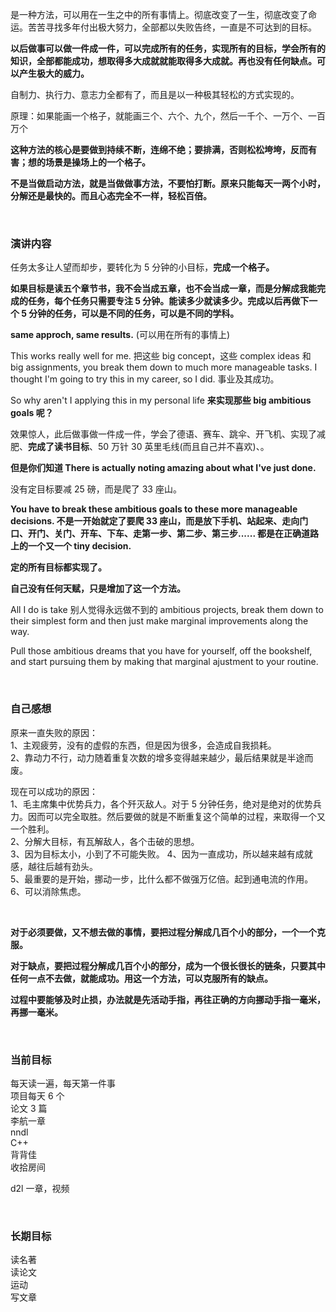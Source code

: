 
是一种方法，可以用在一生之中的所有事情上。彻底改变了一生，彻底改变了命运。苦苦寻找多年付出极大努力，全部都以失败告终，一直是不可达到的目标。  

**以后做事可以做一件成一件，可以完成所有的任务，实现所有的目标，学会所有的知识，全部都能成功，想取得多大成就就能取得多大成就。再也没有任何缺点。可以产生极大的威力。**  

自制力、执行力、意志力全都有了，而且是以一种极其轻松的方式实现的。  


原理：如果能画一个格子，就能画三个、六个、九个，然后一千个、一万个、一百万个  

**这种方法的核心是要做到持续不断，连绵不绝；要排满，否则松松垮垮，反而有害；想的场景是操场上的一个格子。**  

**不是当做启动方法，就是当做做事方法，不要怕打断。原来只能每天一两个小时，分解还是最快的。而且心态完全不一样，轻松百倍。**  

<br>

### 演讲内容

任务太多让人望而却步，要转化为 5 分钟的小目标，**完成一个格子。**  

**如果目标是读五个章节书，我不会当成五章，也不会当成一章，而是分解成我能完成的任务，每个任务只需要专注 5 分钟。能读多少就读多少。完成以后再做下一个 5 分钟的任务，可以是不同的任务，可以是不同的学科。**  

**same approch, same results.** (可以用在所有的事情上)  

This works really well for me. 把这些 big concept，这些 complex ideas 和 big assignments, you break them down to much more manageable tasks. I thought I'm going to try this in my career, so I did. 事业及其成功。

So why aren't I applying this in my personal life **来实现那些 big ambitious goals 呢？**  

效果惊人，此后做事做一件成一件，学会了德语、赛车、跳伞、开飞机、实现了减肥、**完成了读书目标**、50 万针 30 英里毛线(而且自己并不喜欢)、。

**但是你们知道 There is actually noting amazing about what I've just done.**    

没有定目标要减 25 磅，而是爬了 33 座山。  

**You have to break these ambitious goals to these more manageable decisions. 不是一开始就定了要爬 33 座山，而是放下手机、站起来、走向门口、开门、关门、开车、下车、走第一步、第二步、第三步...... 都是在正确道路上的一个又一个 tiny decision.**  

**定的所有目标都实现了。**  

**自己没有任何天赋，只是增加了这一个方法。**

All I do is take 别人觉得永远做不到的 ambitious projects, break them down to their simplest form and then just make marginal improvements along the way.  

Pull those ambitious dreams that you have for yourself, off the bookshelf, and start pursuing them by making that marginal ajustment to your routine.  

<br>

### 自己感想
原来一直失败的原因：  
1、主观疲劳，没有的虚假的东西，但是因为很多，会造成自我损耗。  
2、靠动力不行，动力随着重复次数的增多变得越来越少，最后结果就是半途而废。  

现在可以成功的原因：  
1、毛主席集中优势兵力，各个歼灭敌人。对于 5 分钟任务，绝对是绝对的优势兵力。因而可以完全取胜。然后要做的就是不断重复这个简单的过程，来取得一个又一个胜利。  
2、分解大目标，有瓦解敌人，各个击破的思想。  
3、因为目标太小，小到了不可能失败。
4、因为一直成功，所以越来越有成就感，越往后越有劲头。  
5、最重要的是开始，挪动一步，比什么都不做强万亿倍。起到通电流的作用。  
6、可以消除焦虑。  

<br>

**对于必须要做，又不想去做的事情，要把过程分解成几百个小的部分，一个一个克服。**  

**对于缺点，要把过程分解成几百个小的部分，成为一个很长很长的链条，只要其中任何一点不去做，就能成功。用这一个方法，可以克服所有的缺点。**  

**过程中要能够及时止损，办法就是先活动手指，再往正确的方向挪动手指一毫米，再挪一毫米。**  


<br>

### 当前目标
每天读一遍，每天第一件事  
项目每天 6 个  
论文 3 篇  
李航一章  
nndl  
C++  
背背佳  
收拾房间  


d2l 一章，视频  

<br>

### 长期目标  
读名著  
读论文  
运动  
写文章  

